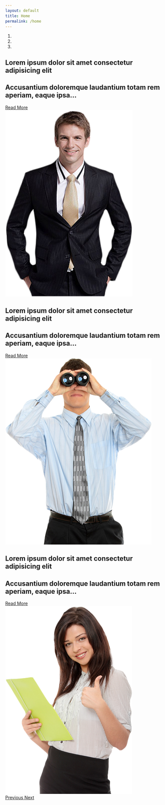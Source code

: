 ```yaml
---
layout: default
title: Home
permalink: /home
---
```

<section>
            <div id="main-slider" class="carousel slide carousel-fade" data-ride="carousel">
                <ol class="carousel-indicators">
                    <li data-target="#main-slider" data-slide-to="0" class="active"></li>
                    <li data-target="#main-slider" data-slide-to="1"></li>
                    <li data-target="#main-slider" data-slide-to="2"></li>
                </ol>
                <div class="carousel-inner" role="listbox">
                    <div class="carousel-item active" style="background-image: url(assets/images/home/slides/bg1.jpg);">
                        <div class="container">
                            <div class="row slide-margin">
                                <div class="col-sm-6">
                                    <div class="carousel-content">
                                        <h1 class="animation animated-item-1">Lorem ipsum dolor sit amet consectetur adipisicing elit</h1>
                                        <h2 class="animation animated-item-2">Accusantium doloremque laudantium totam rem aperiam, eaque ipsa...</h2>
                                        <a class="btn-slide animation animated-item-3" href="#">Read More</a>
                                    </div>
                                </div>
                                <div class="col-sm-6 hidden-xs animation animated-item-4">
                                    <div class="slider-img">
                                        <img src="assets/images/home/slides/img1.png" class="img-fluid">
                                    </div>
                                </div>
                            </div>
                        </div>
                    </div>
                    <div class="carousel-item" style="background-image: url(assets/images/home/slides/bg2.jpg);">
                        <div class="container">
                            <div class="row slide-margin">
                                <div class="col-sm-6">
                                    <div class="carousel-content">
                                        <h1 class="animation animated-item-1">Lorem ipsum dolor sit amet consectetur adipisicing elit</h1>
                                        <h2 class="animation animated-item-2">Accusantium doloremque laudantium totam rem aperiam, eaque ipsa...</h2>
                                        <a class="btn-slide animation animated-item-3" href="#">Read More</a>
                                    </div>
                                </div>
                                <div class="col-sm-6 hidden-xs animation animated-item-4">
                                    <div class="slider-img">
                                        <img src="assets/images/home/slides/img2.png" class="img-responsive">
                                    </div>
                                </div>
                            </div>
                        </div>
                    </div>
                    <div class="carousel-item" style="background-image: url(assets/images/home/slides/bg3.jpg);">
                        <div class="container">
                            <div class="row slide-margin">
                                <div class="col-sm-6">
                                    <div class="carousel-content">
                                        <h1 class="animation animated-item-1">Lorem ipsum dolor sit amet consectetur adipisicing elit</h1>
                                        <h2 class="animation animated-item-2">Accusantium doloremque laudantium totam rem aperiam, eaque ipsa...</h2>
                                        <a class="btn-slide animation animated-item-3" href="#">Read More</a>
                                    </div>
                                </div>
                                <div class="col-sm-6 hidden-xs animation animated-item-4">
                                    <div class="slider-img">
                                        <img src="assets/images/home/slides/img3.png" class="img-responsive">
                                    </div>
                                </div>
                            </div>
                        </div>
                    </div>
                </div>
                <a class="carousel-control-prev" href="#main-slider" role="button" data-slide="prev">
                    <span class="carousel-control-prev-icon" aria-hidden="true"></span>
                    <span class="sr-only">Previous</span>
                </a>
                <a class="carousel-control-next" href="#main-slider" role="button" data-slide="next">
                    <span class="carousel-control-next-icon" aria-hidden="true"></span>
                    <span class="sr-only">Next</span>
                </a>
            </div>
        </section>